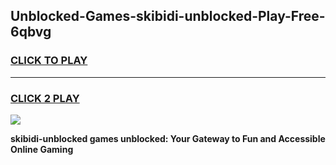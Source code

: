 
## Unblocked-Games-skibidi-unblocked-Play-Free-6qbvg
<h3>
<a href="https://premium76.site?title=skibidi-unblocked&ref=20M">CLICK TO PLAY</a></h3>
<hr>

<h3>
<a href="https://premium76.site?title=skibidi-unblocked&ref=20M">CLICK 2 PLAY</a>
  
</h3>

<a href="https://premium76.site?title=skibidi-unblocked&ref=19M"><img src="https://clearcache.store/games.png"></a>


**skibidi-unblocked games unblocked: Your Gateway to Fun and Accessible Online Gaming**
